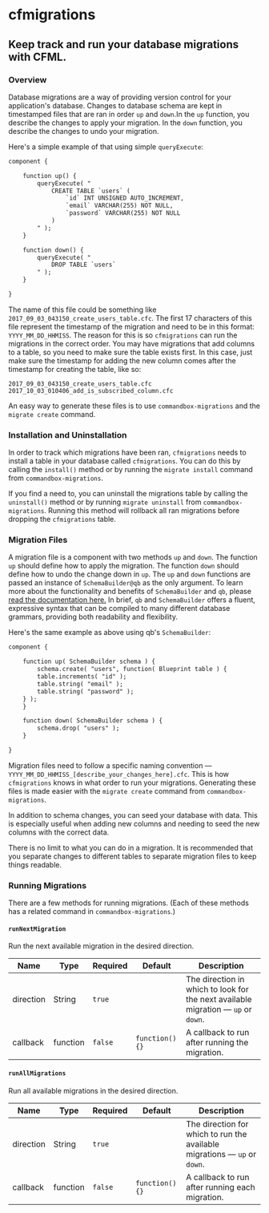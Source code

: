 # cfmigrations

## Keep track and run your database migrations with CFML.

### Overview

Database migrations are a way of providing version control for your application's database.  Changes to database schema are kept in timestamped files that are ran in order `up` and `down`.In the `up` function, you describe the changes to apply your migration.  In the `down` function, you describe the changes to undo your migration.

Here's a simple example of that using simple `queryExecute`:

```cfc
component {

    function up() {
        queryExecute( "
            CREATE TABLE `users` (
                `id` INT UNSIGNED AUTO_INCREMENT,
                `email` VARCHAR(255) NOT NULL,
                `password` VARCHAR(255) NOT NULL
            )
        " );
    }

    function down() {
        queryExecute( "
            DROP TABLE `users`
        " );
    }

}
```

The name of this file could be something like `2017_09_03_043150_create_users_table.cfc`.  The first 17 characters of this file represent the timestamp of the migration and need to be in this format: `YYYY_MM_DD_HHMISS`.  The reason for this is so `cfmigrations` can run the migrations in the correct order.  You may have migrations that add columns to a table, so you need to make sure the table exists first.  In this case, just make sure the timestamp for adding the new column comes after the timestamp for creating the table, like so:

```
2017_09_03_043150_create_users_table.cfc
2017_10_03_010406_add_is_subscribed_column.cfc
```

An easy way to generate these files is to use `commandbox-migrations` and the `migrate create` command.


### Installation and Uninstallation

In order to track which migrations have been ran, `cfmigrations` needs to install a table in your database called `cfmigrations`.  You can do this by calling the `install()` method or by running the `migrate install` command from `commandbox-migrations`.

If you find a need to, you can uninstall the migrations table by calling the `uninstall()` method or by running `migrate uninstall` from `commandbox-migrations`.  Running this method will rollback all ran migrations before dropping the `cfmigrations` table.


### Migration Files

A migration file is a component with two methods `up` and `down`.  The function `up` should define how to apply the migration.  The function `down` should define how to undo the change down in `up`.  The `up` and `down` functions are passed an instance of `SchemaBuilder@qb` as the only argument.  To learn more about the functionality and benefits of `SchemaBuilder` and `qb`, please [read the documentation here.](https://elpete.gitbooks.io/qb/content/schema/)  In brief, `qb` and `SchemaBuilder` offers a fluent, expressive syntax that can be compiled to many different database grammars, providing both readability and flexibility.

Here's the same example as above using qb's `SchemaBuilder`:

```cfc
component {

    function up( SchemaBuilder schema ) {
    	schema.create( "users", function( Blueprint table ) {
	    table.increments( "id" );
	    table.string( "email" );
	    table.string( "password" );
	} );
    }

    function down( SchemaBuilder schema ) {
        schema.drop( "users" );
    }

}
```

Migration files need to follow a specific naming convention — `YYYY_MM_DD_HHMISS_[describe_your_changes_here].cfc`.  This is how `cfmigrations` knows in what order to run your migrations.  Generating these files is made easier with the `migrate create` command from `commandbox-migrations`.

In addition to schema changes, you can seed your database with data.  This is especially useful when adding new columns and needing to seed the new columns with the correct data.

There is no limit to what you can do in a migration.  It is recommended that you separate changes to different tables to separate migration files to keep things readable.


### Running Migrations

There are a few methods for running migrations.  (Each of these methods has a related command in `commandbox-migrations`.)

#### `runNextMigration`

Run the next available migration in the desired direction.

|    Name   |   Type   | Required |     Default     |                                    Description                                    |
|-----------|----------|----------|-----------------|-----------------------------------------------------------------------------------|
| direction | String   | `true`   |                 | The direction in which to look for the next available migration — `up` or `down`. |
| callback  | function | `false`  | `function() {}` | A callback to run after running the migration.                                    |

#### `runAllMigrations`

Run all available migrations in the desired direction.

|    Name   |   Type   | Required |     Default     |                     Description                      |
|-----------|----------|----------|-----------------|------------------------------------------------------|
| direction | String   | `true`   |                 | The direction for which to run the available migrations — `up` or `down`. |
| callback  | function | `false`  | `function() {}` | A callback to run after running each migration.       |








